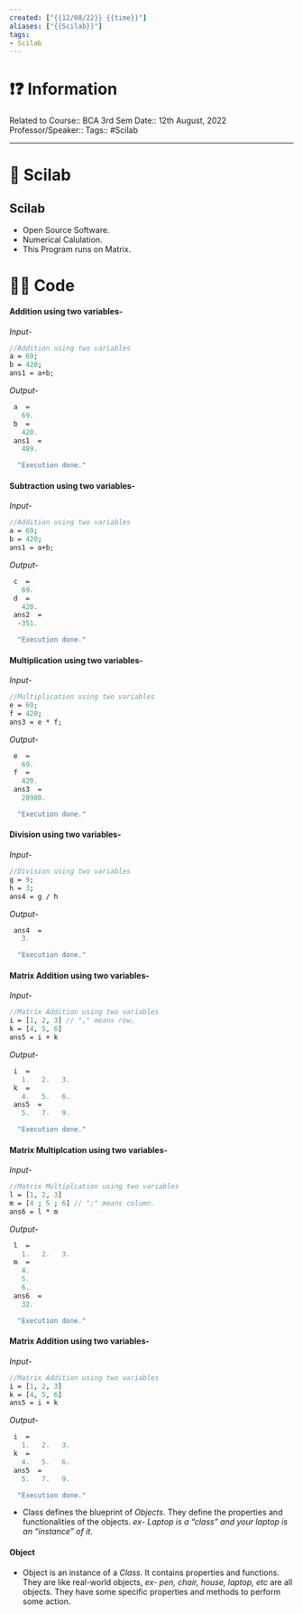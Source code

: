 ```yaml
---
created: ["{{12/08/22}} {{time}}"]
aliases: ["{{Scilab}}"]
tags:
- Scilab
---
```


# ❗❓ Information
Related to Course:: BCA 3rd Sem
Date:: 12th August, 2022
Professor/Speaker::
Tags:: #Scilab

---
# 📑 Scilab

## Scilab
- Open Source Software.
- Numerical Calulation.
- This Program runs on Matrix.

# 👨‍💻 Code

#### Addition using two variables-
*Input-*
```scilab
//Addition using two variables
a = 69;
b = 420;
ans1 = a+b;
```

*Output-*
```scilab
 a  = 
   69.
 b  = 
   420.
 ans1  = 
   489.

  "Execution done."
```

#### Subtraction using two variables-
*Input-*
```scilab
//Addition using two variables
a = 69;
b = 420;
ans1 = a+b;
```

*Output-*
```scilab
 c  = 
   69.
 d  = 
   420.
 ans2  = 
  -351.

  "Execution done."
```

#### Multiplication using two variables-
*Input-*
```scilab
//Multiplication using two variables
e = 69;
f = 420;
ans3 = e * f;
```

*Output-*
```scilab
 e  = 
   69.
 f  = 
   420.
 ans3  = 
   28980.

  "Execution done."
```

#### Division using two variables-
*Input-*
```scilab
//Division using two variables
g = 9;
h = 3;
ans4 = g / h
```

*Output-*
```scilab
 ans4  = 
   3.

  "Execution done."
```

#### Matrix Addition using two variables-
*Input-*
```scilab
//Matrix Addition using two variables
i = [1, 2, 3] // "," means row.
k = [4, 5, 6]
ans5 = i + k
```

*Output-*
```scilab
 i  = 
   1.   2.   3.
 k  = 
   4.   5.   6.
 ans5  = 
   5.   7.   9.

  "Execution done."
```

#### Matrix Multiplcation using two variables-
*Input-*
```scilab
//Matrix Multiplcation using two variables
l = [1, 2, 3]
m = [4 ; 5 ; 6] // ";" means column.
ans6 = l * m
```

*Output-*
```scilab
 l  = 
   1.   2.   3.
 m  = 
   4.
   5.
   6.
 ans6  = 
   32.

  "Execution done."
```

#### Matrix Addition using two variables-
*Input-*
```scilab
//Matrix Addition using two variables
i = [1, 2, 3]
k = [4, 5, 6]
ans5 = i + k
```

*Output-*
```scilab
 i  = 
   1.   2.   3.
 k  = 
   4.   5.   6.
 ans5  = 
   5.   7.   9.

  "Execution done."
```

- Class defines the blueprint of *Objects*. They define the properties and functionalities of the objects. *ex- Laptop is a “class” and your laptop is an “instance” of it.*

#### Object 
- Object is an instance of a *Class.* It contains properties and functions. They are like real-world objects, *ex- pen, chair, house, laptop, etc* are all objects. They have some specific properties and methods to perform some action.
